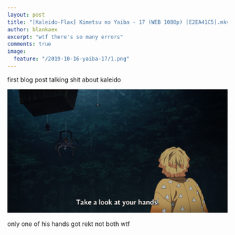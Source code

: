 ```yaml
---
layout: post
title: "[Kaleido-Flax] Kimetsu no Yaiba - 17 (WEB 1080p) [E2EA41C5].mkv"
author: blankaex
excerpt: "wtf there's so many errors"
comments: true
image:
  feature: "/2019-10-16-yaiba-17/1.png"
---
```


first blog post talking shit about kaleido

![img](/assets/2019-10-16-yaiba-17/1.png)

only one of his hands got rekt not both wtf
